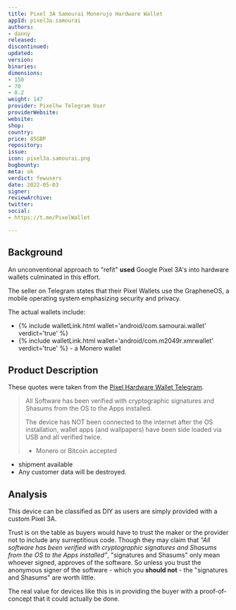 ```yaml
---
title: Pixel 3A Samourai Monerujo Hardware Wallet
appId: pixel3a.samourai
authors:
- danny
released: 
discontinued: 
updated: 
version: 
binaries: 
dimensions:
- 150
- 70
- 8.2
weight: 147
provider: Pixelhw Telegram User
providerWebsite: 
website: 
shop: 
country: 
price: 85GBP
repository: 
issue: 
icon: pixel3a.samourai.png
bugbounty: 
meta: ok
verdict: fewusers
date: 2022-05-03
signer: 
reviewArchive: 
twitter: 
social:
- https://t.me/PixelWallet

---
```


## Background 

An unconventional approach to "refit" **used** Google Pixel 3A's into hardware wallets culminated in this effort. 

The seller on Telegram states that their Pixel Wallets use the GrapheneOS, a mobile operating system emphasizing security and privacy.

The actual wallets include: 
- {% include walletLink.html wallet='android/com.samourai.wallet' verdict='true' %} 
- {% include walletLink.html wallet='android/com.m2049r.xmrwallet' verdict='true' %} - a Monero wallet

## Product Description 

These quotes were taken from the [Pixel Hardware Wallet Telegram](https://t.me/PixelWallet).

> All Software has been verified with cryptographic signatures and Shasums from the OS to the Apps installed.
>
> The device has NOT been connected to the internet after the OS installation, wallet apps (and wallpapers) have been side loaded via USB and all verified twice.
>
> - Monero or Bitcoin accepted
- shipment available
- Any customer data will be destroyed.

## Analysis 

This device can be classified as DIY as users are simply provided with a custom Pixel 3A. 

Trust is on the table as buyers would have to trust the maker or the provider not to include any surreptitious code. Though they may claim that *"All software has been verified with cryptographic signatures and Shasums from the OS to the Apps installed"*, "signatures and Shasums" only mean whoever signed, approves of the software. So unless you trust the anonymous signer of the software - which you **should not** - the "signatures and Shasums" are worth little.


The real value for devices like this is in providing the buyer with a proof-of-concept that it could actually be done. 

